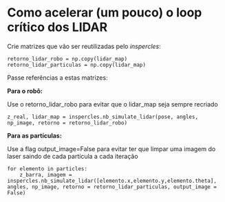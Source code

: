 # Como acelerar (um pouco) o loop crítico dos LIDAR


Crie matrizes que vão ser reutilizadas pelo *inspercles*:

	retorno_lidar_robo = np.copy(lidar_map)
	retorno_lidar_particulas = np.copy(lidar_map)

Passe referências a estas matrizes:

**Para o robô:**

Use o retorno_lidar_robo para evitar que o lidar_map seja sempre recriado

	z_real, lidar_map = inspercles.nb_simulate_lidar(pose, angles, np_image, retorno = retorno_lidar_robo)

**Para as partículas:**


Use a flag output_image=False para evitar ter que limpar uma imagem do laser saindo de cada partícula a cada iteração

	for elemento in particles:
		z_barra, imagem = inspercles.nb_simulate_lidar([elemento.x,elemento.y,elemento.theta], angles, np_image, retorno = retorno_lidar_particulas, output_image = False)

